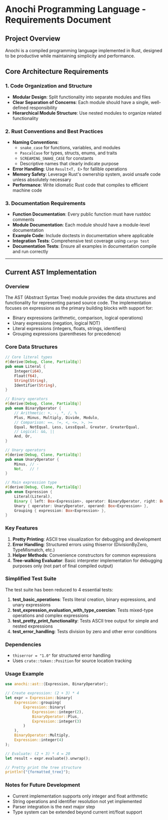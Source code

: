 # Anochi Programming Language - Requirements Document

## Project Overview
Anochi is a compiled programming language implemented in Rust, designed to be productive while maintaining simplicity and performance.

## Core Architecture Requirements

### 1. Code Organization and Structure
- **Modular Design**: Split functionality into separate modules and files
- **Clear Separation of Concerns**: Each module should have a single, well-defined responsibility
- **Hierarchical Module Structure**: Use nested modules to organize related functionality

### 2. Rust Conventions and Best Practices
- **Naming Conventions**:
  - `snake_case` for functions, variables, and modules
  - `PascalCase` for types, structs, enums, and traits
  - `SCREAMING_SNAKE_CASE` for constants
  - Descriptive names that clearly indicate purpose
- **Error Handling**: Use `Result<T, E>` for fallible operations
- **Memory Safety**: Leverage Rust's ownership system, avoid unsafe code unless absolutely necessary
- **Performance**: Write idiomatic Rust code that compiles to efficient machine code

### 3. Documentation Requirements
- **Function Documentation**: Every public function must have rustdoc comments
- **Module Documentation**: Each module should have a module-level documentation
- **Example Code**: Include doctests in documentation where applicable
- **Integration Tests**: Comprehensive test coverage using `cargo test`
- **Documentation Tests**: Ensure all examples in documentation compile and run correctly

---

## Current AST Implementation

### Overview
The AST (Abstract Syntax Tree) module provides the data structures and functionality for representing parsed source code. The implementation focuses on expressions as the primary building blocks with support for:

- Binary expressions (arithmetic, comparison, logical operations)
- Unary expressions (negation, logical NOT)
- Literal expressions (integers, floats, strings, identifiers)
- Grouping expressions (parentheses for precedence)

### Core Data Structures

```rust
// Core literal types
#[derive(Debug, Clone, PartialEq)]
pub enum Literal {
    Integer(i64),
    Float(f64),
    String(String),
    Identifier(String),
}

// Binary operators
#[derive(Debug, Clone, PartialEq)]
pub enum BinaryOperator {
    // Arithmetic: +, -, *, /, %
    Plus, Minus, Multiply, Divide, Modulo,
    // Comparison: ==, !=, <, <=, >, >=
    Equal, NotEqual, Less, LessEqual, Greater, GreaterEqual,
    // Logical: &&, ||
    And, Or,
}

// Unary operators
#[derive(Debug, Clone, PartialEq)]
pub enum UnaryOperator {
    Minus, // -
    Not,   // !
}

// Main expression type
#[derive(Debug, Clone, PartialEq)]
pub enum Expression {
    Literal(Literal),
    Binary { left: Box<Expression>, operator: BinaryOperator, right: Box<Expression> },
    Unary { operator: UnaryOperator, operand: Box<Expression> },
    Grouping { expression: Box<Expression> },
}
```

### Key Features

1. **Pretty Printing**: ASCII tree visualization for debugging and development
2. **Error Handling**: Structured errors using thiserror (DivisionByZero, TypeMismatch, etc.)
3. **Helper Methods**: Convenience constructors for common expressions
4. **Tree-walking Evaluator**: Basic interpreter implementation for debugging purposes only (not part of final compiled output)

### Simplified Test Suite

The test suite has been reduced to 4 essential tests:

1. **test_basic_operations**: Tests literal creation, binary expressions, and unary expressions
2. **test_expression_evaluation_with_type_coercion**: Tests mixed-type operations and complex expressions
3. **test_pretty_print_functionality**: Tests ASCII tree output for simple and nested expressions
4. **test_error_handling**: Tests division by zero and other error conditions

### Dependencies
- `thiserror = "1.0"` for structured error handling
- Uses `crate::token::Position` for source location tracking

### Usage Example

```rust
use anochi::ast::{Expression, BinaryOperator};

// Create expression: (2 + 3) * 4
let expr = Expression::binary(
    Expression::grouping(
        Expression::binary(
            Expression::integer(2),
            BinaryOperator::Plus,
            Expression::integer(3)
        )
    ),
    BinaryOperator::Multiply,
    Expression::integer(4)
);

// Evaluate: (2 + 3) * 4 = 20
let result = expr.evaluate().unwrap();

// Pretty print the tree structure
println!("{formatted_tree}");
```

### Notes for Future Development
- Current implementation supports only integer and float arithmetic
- String operations and identifier resolution not yet implemented
- Parser integration is the next major step
- Type system can be extended beyond current int/float support


